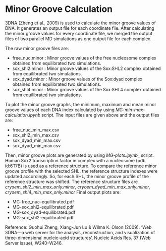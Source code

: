 # Minor Groove Calculation

3DNA (Zheng et al., 2009) is used to calculate the minor groove values of DNA. It generates an output file for each coordinate file.
After calculating the minor groove values for every coordinate file, we merged the output files of two parallel MD simulations as one output file for each complex.

The raw minor groove files are:
- free_nuc.minor : Minor groove values of the free nucleosome complex obtained from equilibrated two simulations.
- sox_shl2.minor : Minor groove values of the Sox:SHL2 complex obtained from equilibrated two simulations. 
- sox_dyad.minor : Minor groove values of the Sox:dyad complex obtained from equilibrated two simulations. 
- sox_shl4.minor : Minor groove values of the Sox:SHL4 complex obtained from equilibrated two simulations. 

To plot the minor groove graphs, the minimum, maximum and mean minor groove values of each DNA index calculated by using _MG-min-max-calculation.ipynb_ script. The input files are given above and the output files are:
- free_nuc_min_max.csv 
- sox_shl2_min_max.csv 
- sox_dyad_min_max.csv 
- sox_dyad_min_max.csv 

Then, minor groove plots are generated by using _MG-plots.ipynb__ script. 
Human Sox2 transcription factor in complex with a nucleosome (pdb id:6T7B) is used as a reference structure. To compare the reference minor groove profile with the selected SHL, the reference structure indexes were updated accordingly. So, for each SHL, the minor groove profile of the reference structure was shifted. 
The reference structure files are _cryoem_shl2_min_max_only.minor_, _cryoem_dyad_min_max_only.minor_, _cryoem_shl4_min_max_only.minor_
Final output plots are:
- MG-free_nuc-equilibrated.pdf
- MG-sox_shl2-equilibrated.pdf
- MG-sox_dyad-equilibrated.pdf
- MG-sox_shl2-equilibrated.pdf

Reference: Guohui Zheng, Xiang-Jun Lu & Wilma K. Olson (2009). ‘Web 3DNA—a web server for the analysis, reconstruction, and visualization of three-dimensional nucleic-acid structures’, Nucleic Acids Res. 37 (Web Server issue), W240–W246. 
